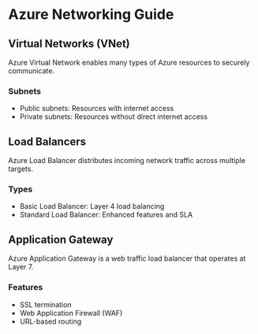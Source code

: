 # Azure Networking Guide

## Virtual Networks (VNet)
Azure Virtual Network enables many types of Azure resources to securely communicate.

### Subnets
- Public subnets: Resources with internet access
- Private subnets: Resources without direct internet access

## Load Balancers
Azure Load Balancer distributes incoming network traffic across multiple targets.

### Types
- Basic Load Balancer: Layer 4 load balancing
- Standard Load Balancer: Enhanced features and SLA

## Application Gateway
Azure Application Gateway is a web traffic load balancer that operates at Layer 7.

### Features
- SSL termination
- Web Application Firewall (WAF)
- URL-based routing
